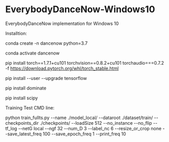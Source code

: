 # EverybodyDanceNow-Windows10
EverybodyDanceNow implementation for Windows 10




Installtion:


conda create -n dancenow python=3.7

conda activate dancenow


pip install torch==1.7.1+cu101 torchvision==0.8.2+cu101 torchaudio===0.7.2 -f https://download.pytorch.org/whl/torch_stable.html


pip install --user --upgrade tensorflow


pip install dominate


pip install scipy


Training Test CMD line:

python train_fullts.py --name ./model_local/ --dataroot ./dataset/train/  --checkpoints_dir ./checkpoints/ --loadSize 512 --no_instance --no_flip --tf_log --netG local --ngf 32 --num_D 3 --label_nc 6 --resize_or_crop none --save_latest_freq 100 --save_epoch_freq 1 --print_freq 10   
